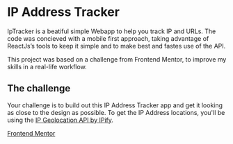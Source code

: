 # IP Address Tracker
IpTracker is a beatiful simple Webapp to help you track IP and URLs. 
The code was concieved with a mobile first approach, taking advantage of ReactJs’s tools to keep it simple and to make best and fastes use of the API.

This project was based on a challenge from Frontend Mentor, to improve my skills in a real-life workflow.

## The challenge

Your challenge is to build out this IP Address Tracker app and get it looking as close to the design as possible. 
To get the IP Address locations, you'll be using the [IP Geolocation API by IPify](https://geo.ipify.org/).

[Frontend Mentor](https://www.frontendmentor.io)
